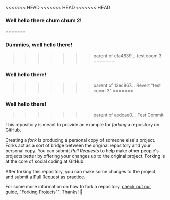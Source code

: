<<<<<<< HEAD
<<<<<<< HEAD
<<<<<<< HEAD
### Well hello there chum chum 2!
=======
### Dummies, well hello there!
>>>>>>> parent of efa4839... test coom 3
=======
### Well hello there!
>>>>>>> parent of 12ec867... Revert "test coom 3"
=======
### Well hello there!
>>>>>>> parent of aedcae0... Test Commit

This repository is meant to provide an example for *forking* a repository on GitHub.

Creating a *fork* is producing a personal copy of someone else's project. Forks act as a sort of bridge between the original repository and your personal copy. You can submit *Pull Requests* to help make other people's projects better by offering your changes up to the original project. Forking is at the core of social coding at GitHub.

After forking this repository, you can make some changes to the project, and submit [a Pull Request](https://github.com/octocat/Spoon-Knife/pulls) as practice.

For some more information on how to fork a repository, [check out our guide, "Forking Projects""](http://guides.github.com/overviews/forking/). Thanks! :sparkling_heart:
